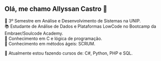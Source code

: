 ## Olá, me chamo Allyssan Castro 👋

📖 3º Semestre em Análise e Desenvolvimento de Sistemas na UNIP.<br>
📚 Estudante de Análise de Dados e Plataformas LowCode no Bootcamp da Embraer/Soulcode Academy.<br>
📔 Conhecimento em C e lógica de programação.<br>
📑 Conhecimento em métodos ágeis: SCRUM.<br>

🌱 Atualmente estou fazendo cursos de: C#, Python, PHP e SQL.


<!--
**allyssanmarie/allyssanmarie** is a ✨ _special_ ✨ repository because its `README.md` (this file) appears on your GitHub profile.

Here are some ideas to get you started:

- 🔭 I’m currently working on ...
- 🌱 I’m currently learning ...
- 👯 I’m looking to collaborate on ...
- 🤔 I’m looking for help with ...
- 💬 Ask me about ...
- 📫 How to reach me: ...
- 😄 Pronouns: ...
- ⚡ Fun fact: ...
-->
